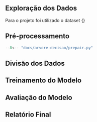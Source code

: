 ## Exploração dos Dados

Para o projeto foi utilizado o dataset [](){} 

## Pré-processamento

``` python exec="on" html="1"
--8<-- "docs/arvore-decisao/prepair.py"
```

## Divisão dos Dados



## Treinamento do Modelo



## Avaliação do Modelo



## Relatório Final

